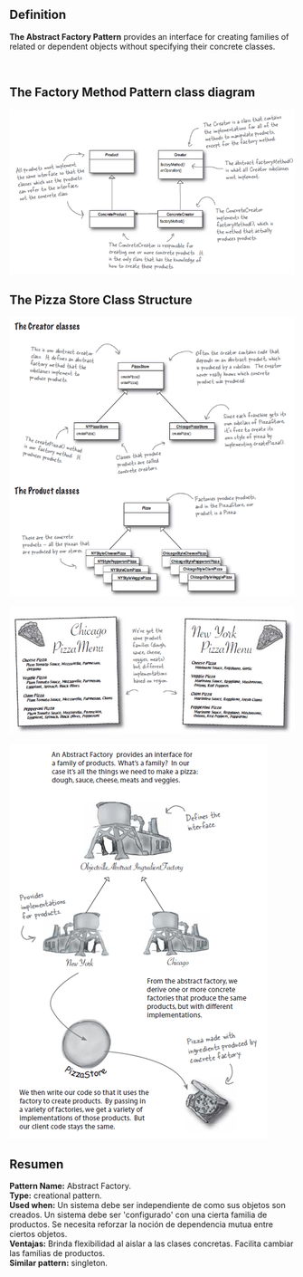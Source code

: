 <h2>Definition</h2>

<b>The Abstract Factory Pattern</b> provides an interface for creating families of related or dependent objects without specifying their concrete classes.

<br />

<h2>The Factory Method Pattern class diagram</h2>

![alt text](https://github.com/vegasuay/DesignPatterns/blob/master/FactoryMethodPattern/images/diagram1.PNG)

<h2>The Pizza Store Class Structure</h2>

![alt text](https://github.com/vegasuay/DesignPatterns/blob/master/FactoryPattern/images/diagram5.PNG)

![alt text](https://github.com/vegasuay/DesignPatterns/blob/master/FactoryMethodPattern/images/diagram2.PNG)

![alt text](https://github.com/vegasuay/DesignPatterns/blob/master/FactoryMethodPattern/images/diagram3.PNG)

<h2>Resumen</h2>

<b>Pattern Name:</b> Abstract Factory.<br />
<b>Type:</b> creational pattern.<br />
<b>Used when:</b> Un sistema debe ser independiente de como sus objetos son creados. Un sistema debe ser 'configurado' con una cierta familia de productos. Se necesita reforzar la noción de dependencia mutua entre ciertos objetos.<br />
<b>Ventajas:</b> Brinda flexibilidad al aislar a las clases concretas. Facilita cambiar las familias de productos.<br />
<b>Similar pattern:</b> singleton.<br />
